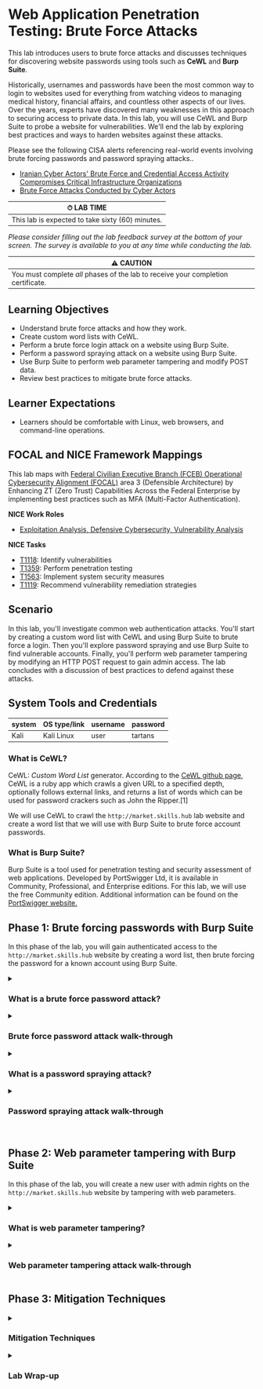 # Web Application Penetration Testing: Brute Force Attacks

This lab introduces users to brute force attacks and discusses techniques for discovering website passwords using tools such as **CeWL** and **Burp Suite**. 

Historically, usernames and passwords have been the most common way to login to websites used for everything from watching videos to managing medical history, financial affairs, and countless other aspects of our lives. Over the years, experts have discovered many weaknesses in this approach to securing access to private data. In this lab, you will use CeWL and Burp Suite to probe a website for vulnerabilities. We'll end the lab by exploring best practices and ways to harden websites against these attacks.

Please see the following CISA alerts referencing real-world events involving brute forcing passwords and password spraying attacks..

- <a href="https://www.cisa.gov/news-events/cybersecurity-advisories/aa24-290a" target="_blank">Iranian Cyber Actors' Brute Force and Credential Access Activity Compromises Critical Infrastructure Organizations</a>
- <a href="https://www.cisa.gov/news-events/alerts/2018/03/27/brute-force-attacks-conducted-cyber-actors" target="_blank">Brute Force Attacks Conducted by Cyber Actors</a>

| &#9201; LAB TIME                           |
| ------------------------------------------ |
| This lab is expected to take sixty (60) minutes. |

*Please consider filling out the lab feedback survey at the bottom of your screen. The survey is available to you at any time while conducting the lab.*

| &#9888; CAUTION                                              |
| ------------------------------------------------------------ |
| You must complete *all* phases of the lab to receive your completion certificate. |

## Learning Objectives

 - Understand brute force attacks and how they work.
 - Create custom word lists with CeWL.
 - Perform a brute force login attack on a website using Burp Suite.
 - Perform a password spraying attack on a website using Burp Suite.
 - Use Burp Suite to perform web parameter tampering and modify POST data.
 - Review best practices to mitigate brute force attacks.

## Learner Expectations

 - Learners should be comfortable with Linux, web browsers, and command-line operations.

## FOCAL and NICE Framework Mappings

This lab maps with <a href="https://www.cisa.gov/resources-tools/resources/federal-civilian-executive-branch-fceb-operational-cybersecurity-alignment-focal-plan" target="_blank">Federal Civilian Executive Branch (FCEB) Operational Cybersecurity Alignment (FOCAL)</a> area 3 (Defensible Architecture) by Enhancing ZT (Zero Trust) Capabilities Across the Federal Enterprise by implementing best practices such as MFA (Multi-Factor Authentication).

**NICE Work Roles**

- <a href="https://niccs.cisa.gov/workforce-development/nice-framework" target="_blank">Exploitation Analysis, Defensive Cybersecurity, Vulnerability Analysis</a>

**NICE Tasks**

- <a href="https://niccs.cisa.gov/workforce-development/nice-framework" target="_blank">T1118</a>: Identify vulnerabilities
- <a href="https://niccs.cisa.gov/workforce-development/nice-framework" target="_blank">T1359</a>: Perform penetration testing
- <a href="https://niccs.cisa.gov/workforce-development/nice-framework" target="_blank">T1563</a>: Implement system security measures
- <a href="https://niccs.cisa.gov/workforce-development/nice-framework" target="_blank">T1119</a>: Recommend vulnerability remediation strategies

<!-- cut -->

## Scenario

In this lab, you'll investigate common web authentication attacks. You'll start by creating a custom word list with CeWL and using Burp Suite to brute force a login. Then you'll explore password spraying and use Burp Suite to find vulnerable accounts. Finally, you'll perform web parameter tampering by modifying an HTTP POST request to gain admin access. The lab concludes with a discussion of best practices to defend against these attacks.

## System Tools and Credentials

| system | OS type/link |  username | password |
|--------|---------|-----------|----------|
| Kali | Kali Linux | user | tartans |

### What is CeWL? 

CeWL: *Custom Word List* generator. According to the <a href="https://github.com/digininja/CeWL" target="_blank">CeWL github page</a>, CeWL is a ruby app which crawls a given URL to a specified depth, optionally follows external links, and returns a list of words which can be used for password crackers such as John the Ripper.[1]

We will use CeWL to crawl the `http://market.skills.hub` lab website and create a word list that we will use with Burp Suite to brute force account passwords.

### What is Burp Suite? 

Burp Suite is a tool used for penetration testing and security assessment of web applications. Developed by PortSwigger Ltd, it is available in Community, Professional, and Enterprise editions. For this lab, we will use the free Community edition. Additional information can be found on the <a href="https://portswigger.net/burp" target="_blank">PortSwigger website.</a>

## Phase 1: Brute forcing passwords with Burp Suite

In this phase of the lab, you will gain authenticated access to the `http://market.skills.hub` website by creating a word list, then brute forcing the password for a known account using Burp Suite.

<details>
<summary>
<h3>What is a brute force password attack?</h3>
</summary>
<p>

A brute force attack tries many passwords until it finds the right one. This can include guessing numbers by starting at 0 and increasing one at a time or trying different combinations of letters and symbols. A *dictionary* attack is a type of brute force that uses a list of common passwords: things like names, pets, or favorite teams. Brute force attacks take time and resources, especially against strong passwords. The Kali machine in this lab has wordlists stored at <code>/usr/share/wordlists/</code>. For this lab, you'll use the custom wordlist you will create with CeWL.

Next, you'll use CeWL and Burp Suite to try and crack the password for `bcampbell@skills.hub`.

</p>
</details>

<details>
<summary>
<h3>Brute force password attack walk-through</h3>
</summary>
<p>

Start by creating a custom word list to use for the brute force password attack.

1. (**Kali**) Open the `Kali` console and login with the credentials: `user` | `tartans`.

2. (**Kali, Firefox**) Open Firefox and navigate to `http://market.skills.hub`. This lab **does not** use HTTPS. The web server has no SSL/TLS certificate, so all data between your browser and the server is sent in plain text. This setup is intentional.

![1.png](./img/1.png)

3. (**Kali, Terminal**) Open a terminal window and run `cewl -h` to view all of the options. You will see the list of available options and arguments that can be used when crawling the website. Start by searching the site for email addresses and writing them to a file named `emails.txt`. In the terminal window, enter the following command:

```text
cewl -e --email_file /home/user/emails.txt http://market.skills.hub
```
![2.png](./img/2.png)

4. (**Kali, Terminal**) Enter the following command to view the contents of the `emails.txt` file:

```text
cat /home/user/emails.txt
```

![3.png](./img/3.png)

We are not using the `emails.txt` file in the first part of the lab. However, we were already using CeWL to scrape the website for useful information so this was a good time to gather email addresses to use in the password spraying attack later in the lab.

5. (**Kali, Terminal**) The next step is to use CeWL to save the words we scraped from the website to use as a potential password list. We use the `-m 8` option to limit the words added to the list to those that are *at least* eight characters in length. In the terminal, enter the following command:

```text
cewl -m 8 -w /home/user/wordlist.txt http://market.skills.hub
```

![4.png](./img/4.png)

6. (**Kali, Terminal**) View the contents of  `wordlist.txt` file with this command:

```text
cat -n /home/user/wordlist.txt
```

![5.png](./img/5.png)

Now that we have a custom password list, let's use it with Burp Suite to access the website. Remember: CeWL only scrapes visible content from `http://market.skills.hub`; it doesn't crack passwords or access the site's database. Using CeWL demonstrates another way to gather custom words and terminology to enhance existing word lists.

7. (**Kali, Burp Suite**) Open **Burp Suite**.

![6.png](./img/6.png)

- If you see a message like the one below, click **OK**. You can ignore this warning.

![7.png](./img/7.png)

- Accept the Terms and Conditions.

![8.png](./img/8.png)

8. (**Kali, Burp Suite**) On the Welcome screen, select **Temporary project in memory** then click **Next**.

![9.png](./img/9.png)

9. (**Kali, Burp Suite**) Select **Use Burp defaults** then click **Start Burp**.

![10.png](./img/10.png)

- If you see a message like the one below, click **OK**. You can ignore this warning.

![11.png](./img/11.png)

10. (**Kali, Burp Suite**) Select the **Proxy** tab.

![12.png](./img/12.png)

11. Before you can intercept web traffic, you need a web browser configured to use Burp Suite as a proxy.

| &#129513; KEY POINT |
|---| 
| Burp Suite comes with its own browser, which is ready to use for a variety of manual and automated testing purposes. In this lab, we're using Firefox instead so you can learn how to set up a browser to work with Burp by changing the proxy settings. This helps you understand how Burp sees and changes web traffic. Later, you can use the built-in browser if you want something that's already set up and easier to use. |

### Configuring Firefox to work with Burp Suite

- (**Kali, Firefox**) In the upper right corner, click the **hamburger menu** (it's next to the puzzle piece).

![16.png](./img/16.png)

 - Select **Settings**.
 - In the **Find in Settings** field, type `proxy`.
 - Click the **Settings** button.

![17.png](./img/17.png)

 - In the **Connection Settings** box, select **Manual proxy configuration**.
 - Enter `127.0.0.1` in the **HTTP Proxy** field and `8080` in the **Port** field.
 - Click **OK**.

![18.png](./img/18.png)

- Close the **Settings** tab.

12. (**Kali, Firefox**) In Firefox, navigate to `http://market.skills.hub`.

13. (**Kali, Burp Suite**) In Burp Suite, open the **Proxy** tab.

14. (**Kali, Burp Suite**) Select the **Intercept** sub tab.

![19.png](./img/19.png)

15. (**Kali, Burp Suite**) If the **Intercept** button shows **Intercept is off**, click it. It should show as: **Intercept is on**.

![20.png](./img/20.png)

16. (**Kali, Firefox**) In Firefox click the **Login** link on the Market website. Before being redirected to the Login page, you are instead taken to Burp Suite.

![21.png](./img/21.png)

Here you see the `GET` request made by the browser as you navigated to the Login page. The request was captured by Burp Suite, but hasn't been delivered to the web server hosting the Market website.

17. (**Kali, Burp Suite**) Click **Forward** and return to Firefox. You're looking at the Login page.

![22.png](./img/22.png)

The last few steps demonstrated how Burp Suite is behaving as a proxy between the client web browser and the Market website. All traffic traveling between them is captured and made visible to the user in Burp Suite.

18. (**Kali, Firefox**) Next, we capture the traffic generated during a login attempt. We will attempt to login with the `bcampbell@skills.hub` account. In the browser, navigate to the login page and try logging in with: username `bcampbell@skills.hub` and password `test`. Click the **Login** button.

![23.png](./img/23.png)

19. (**Kali, Burp Suite**) In Burp Suite, find the `HTTP POST` that was captured during your login attempt.

![24.png](./img/24.png)

20. (**Kali, Burp Suite**) Click the **Forward** button to send the login attempt to the server. The browser says INVALID PASSWORD.

![25.png](./img/25.png)

21. (**Kali, Burp Suite**) In Burp Suite, under the **Proxy** tab, click **HTTP history**. Here you see your previous `HTTP GET` and `POST` requests. 

![26.png](./img/26.png)

22. (**Kali, Burp Suite**) Right-click the `POST` request and select **Send to Intruder**, then select the **Intruder** tab.

![27.png](./img/27.png)

![28.png](./img/28.png)

23. (**Kali, Burp Suite**) Look at line 16 in the **Payload positions**. The line should look like this:

```text
email=bcampbell%40skills.hub&password=test&login=
```

Select and highlight the `test` value for the `password` form data, then click **Add** (right side of the screen). This will wrap the password value with delimiters that Burp Suite will use to replace the values when brute forcing the password. Line 16 should now look like this:

```text
email=bcampbell%40skills.hub&password=§test§&login=
```

![29.png](./img/29.png)

24. (**Kali, Burp Suite**) The Positions tab is currently selected. Swap to the **Payloads** tab, then click **Load**. Select the `wordlist.txt` file you generated with CeWL from the `/home/user/` directory, then click **Open**.

![30.png](./img/30.png)

![31.png](./img/31.png)

25. (**Kali, Burp Suite**) Click the **Start Attack** button (top-right corner).

![32.png](./img/32.png)

26. (**Kali, Burp Suite**) If you are greeted with this dialog box, click **OK** to continue.

![33.png](./img/33.png)

You can now watch the progress of the brute force attack. The bottom of the screen shows the number of attempts out of the total number of words from the `wordlist.txt` file. Remember, the Community Edition of Burp Suite is time throttled so a short word list can take a significant amount of time to complete a brute force attack.

![34.png](./img/34.png)

As you observe the results of the login attempts, note the various values for fields like **Status code** and **Length**. Scrolling through the results you see mostly 200 values for the Status Codes and roughly 1505 for the Length. However, where you see Status Code 302, which indicates a temporary redirect, and a length of 395. This could indicate that a user was logged in and redirected to a different page on the website.

![35.png](./img/35.png)

27. (**Kali, Burp Suite, Firefox**) Note the value for the Payload field of this attempt. The value is `operating`. In the web browser, enter: **Email:** `bcampbell@skills.hub` and **Password:** `operating`. Click **Login**.

![36.png](./img/36.png)

28. (**Kali, Burp Suite**) In Burp Suite, look at the **Intercept** sub tab under the **Proxy** tab. Click **Forward** twice then return to your web browser. You should be logged into the Market website and the token for completing the first part of the lab is displayed.

![37.png](./img/37.png)

(**Kali, Firefox**) Success! You can see the token you've been rewarded with for discovering the password for the `bcampbell` account. Your token will be different from the one below because tokens are randomly generated for each lab.

```text
BCAMPBELL PASSWORD CRACKED TOKEN = B7D1BDD4
```

29. (**Kali, Burp Suite, Firefox**) Logout of the website and remember to click **Forward** in the **Intercept** tab to return to the `http://market.skills.hub` home page. You may close and discard the additional **Intruder** window that displays the results of the payload attack results.

**Knowledge Check Question 1**: *Which command line option is used with CeWL to scrape email addresses from a website?*

**Knowledge Check Question 2**: *What is the name of the feature in Burp Suite that is used to capture a web browser's interaction with a server?*

**Knowledge Check Question 3**: *What is the name of the feature in Burp Suite that we used to send the same HTTP request multiple times with different payloads (In this case, the payload is the admin's password)?*

Due to the time constraints required to run an exhaustive brute force password attack, this topic will not be covered in this lab. Additional information about using Burp Suite with brute force password attacks can be found <a href="https://portswigger.net/burp/documentation/desktop/testing-workflow/authentication-mechanisms/brute-forcing-passwords" target="_blank">here</a>.

#### Grading Check

**Grading Check 1**: *What is the token that is displayed on the website after logging in as `bcampbell@skills.hub`?*

Copy and submit the token or flag strings in the corresponding question submission field to receive credit.

In the next section, we will discuss password spraying attacks.

</p>
</details>

<details>
<summary>
<h3>What is a password spraying attack?</h3>
</summary>
<p>

This <a href="https://www.cisa.gov/news-events/alerts/2018/03/27/brute-force-attacks-conducted-cyber-actors" target="_blank">CISA alert</a> offers the following explanation: 

"In a traditional brute-force attack, a malicious actor attempts to gain unauthorized access to a single account by guessing the password. This can quickly result in a targeted account getting locked-out, as commonly used account-lockout policies allow three to five bad attempts during a set period of time. During a password-spray attack (also known as the “low-and-slow” method), the malicious actor attempts a single password against many accounts before moving on to attempt a second password, and so on. This technique allows the actor to remain undetected by avoiding rapid or frequent account lockouts.

Password spray campaigns typically target single sign-on (SSO) and cloud-based applications utilizing federated authentication protocols. An actor may target this specific protocol because federated authentication can help mask malicious traffic. Additionally, by targeting SSO applications, malicious actors hope to maximize access to intellectual property during a successful compromise." `[2]`

In the next section, you will use Burp Suite to perform a password spraying attack.

</p>
</details>

<details>
<summary>
<h3>Password spraying attack walk-through</h3>
</summary>
<p>

*Note: Steps 1-5 rehash the process taken in the previous section of the lab. If you still have Burp open at the Proxy** tab, Intercept is turned on, and have the `http://market.skills.hub` home page open, you can skip to step 6*

1. (**Kali**) Open the `Kali` console and login with these credentials: `user` | `tartans`.

2. (**Kali, Firefox**) Open Firefox and navigate to: `http://market.skills.hub`.

3. (**Kali, Burp Suite**) Open **Burp Suite**. See the procedures above if you have questions about configuring your web browser for use with Burp Suite as a proxy.

4. (**Kali, Burp Suite**) Select the **Proxy** tab, then select the **Intercept** sub tab.

![38.png](./img/38.png)

5. (**Kali, Burp Suite**) If the **Intercept** button shows **Intercept is off**, click it. It should show as **Intercept is on**.

![20.png](./img/20.png)

6. (**Kali, Firefox**) In your browser, click the **Login** link on the Market website. Before being redirected to the login page, you are taken to Burp Suite.

![39.png](./img/39.png)

7. (**Kali, Burp Suite**) Notice the `GET` request made by the browser as you navigated to the login page. The request was captured by Burp Suite, but hasn't been delivered to the web server hosting the Market website.

8. (**Kali, Burp Suite**) Click the **Forward** button in Burp Suite then return to Firefox. You are looking at the login page.

![22.png](./img/22.png)

The last few steps demonstrated how Burp Suite is behaving as a proxy between the client web browser and the Market website. All traffic traveling between them is captured and made visible to the user in Burp Suite.

9. (**Kali, Firefox**) Next, you'll capture the traffic generated during a login attempt. We will try to login with the `bcampbell@skills.hub` account. In the browser, navigate to the login page and try logging in with username: `bcampbell@skills.hub` and password: `test`. Click the **Login** button.

10. (**Kali, Burp Suite**) In Burp Suite, find the `HTTP POST` that was captured during your login attempt.

![40.png](./img/40.png)

11. (**Kali, Burp Suite**) Right-click anywhere in the text of the `POST` body and select **Send to Intruder**.

![41.png](./img/41.png)

12. (**Kali, Burp Suite**) Click the **Intruder** tab.

![42.png](./img/42.png)

13. (**Kali, Burp Suite**) On line 16 of the `POST` body, hightlight the value of email address and click **Add** to wrap the value in delimeters. For the purposes of this lab, we will use the password `delicious`. Change the value of the `password` field on line 16 from `test` to `delicious`.

![43.png](./img/43.png)

Line 16 should now look like this:

```text
email=§bcampbell%40skills.hub§&password=delicious&login=
```

14. (**Kali, Burp Suite**) Select the**Payloads** tab.

![44.png](./img/44.png)

15. (**Kali, Burp Suite**) Click **Load** and select the `/home/user/emails.txt` file we generated with CeWL in the first phase of the lab, then click **Open**.

![45.png](./img/45.png)

In this password spraying attack, we modified our procedure from the original brute force password attack to use a single password against a list of known logins.

16. (**Kali, Burp Suite**) Click the **Start Attack** button (right side of the screen).

![46.png](./img/46.png)

17. (**Kali, Burp Suite**) Click **OK** on the dialog box that appears to inform you about the Community Edition of Burp Suite.

18. (**Kali, Burp Suite**) Analyze the results of the password spraying attack. Notice three results with a Status code of 302. Take note of the number of results with a 302 Status code because this is the answer to the question if you can confirm your results below.

![47.png](./img/47.png)

19. (**Kali, Burp Suite**) To confirm our results, copy the email from a result with Status code 302, e.g., `bsudo@mushmarket%2ecom`. Replace `%2e` with a period (`.`) so it becomes `bsudo@mushmarket.com`, or the login won't work.

20. (**Kali, Burp Suite**) In Burp Suite, click the **Proxy** tab and make sure to turn off the **Intercept** feature. 

![48.png](./img/48.png)

21. (**Kali, Firefox**) Browse to `http://market.skills.hub` and click the LOGIN link. Enter these credentials: **Email:** `bsudo@mushmarket.com` and **Password:** `delicious`. Click **Login**.

22. (**Kali, Firefox**) Welcome to the Mushroom Market! The login should succeed, confirming that the three results with Status code 302 were valid. This will be the answer for the grading check. It shows that three accounts used the same weak password, demonstrating how effective password spraying can be for finding valid logins.

23. (**Kali, Burp Suite, Firefox**) Logout of the website and remember to click **Forward** in the **Intercept** tab to return to the `http://market.skills.hub` home page. You may close and discard the additional **Intruder** window that displays the results of the payload attack results.

#### Grading Check

**Grading Check 2**: *How many accounts were found to be vulnerable to the password spraying attack when using the password 'delicious'?*

Copy and submit the token or flag strings in the corresponding question submission field to receive credit.

In the next section, we will discuss web parameter tampering.

</p>
</details>

<br />

## Phase 2: Web parameter tampering with Burp Suite

In this phase of the lab, you will create a new user with admin rights on the `http://market.skills.hub` website by tampering with web parameters.

<details>
<summary>
<h3>What is web parameter tampering?</h3>
</summary>
<p>

The OWASP Foundation describes a web parameter tampering attack in this way:  

The Web Parameter Tampering attack is based on the manipulation of parameters exchanged between client and server to modify application data, such as user credentials and permissions, price and quantity of products, etc. Usually, this information is stored in cookies, hidden form fields, or URL Query Strings, and is used to increase application functionality and control.

This attack can be performed by a malicious user who wants to exploit the application for their own benefit, or an attacker who wishes to attack a third person using a Man-in-the-middle attack. In both cases, tools likes Webscarab and Paros proxy are mostly used.

The attack success depends on integrity and logic validation mechanism errors, and its exploitation can result in other consequences including XSS, SQL Injection, file inclusion, and path disclosure attacks.`[3]`

In the next part of this lab, we will perform a web parameter tampering attack using Burp Suite’s Repeater to change a value in the query string and register a new user account with admin permissions.

</p>
</details>

<details>
<summary>
<h3>Web parameter tampering attack walk-through</h3>
</summary>
<p>

We will use Burp Suite Proxy and Intruder to capture the user registration process and change the <code>is_admin</code> parameter in the query string to true. This will create a new user account with administrative permissions on the <code>http://market.skills.hub</code> website.

If needed, follow the steps from the *Configuring Firefox to work with Burp Suite* section above to set up Firefox to route traffic through Burp Suite as a proxy, so you can capture and modify HTTP requests.

1. (**Kali, Burp Suite**) Make sure Burp Suite is running and that **Intercept is on** under the **Proxy** tab.

2. (**Kali, Firefox**) Open Firefox (if not already open) and browse to `http://market.skills.hub`. In Burp Suite, click **Forward** to let the `GET` request pass through.

3. (**Kali, Firefox, Burp Suite**) In Firefox, click the **REGISTER** link at the top of the page. Then click the **Forward** button again in Burp Suite.

![49.png](./img/49.png)

![50.png](./img/50.png)

4. (**Kali, Burp Suite**) In Firefox, complete the registration form:

```text
Username: jdoe
Password: password123
Email: jdoe@skills.hub
```

![51.png](./img/51.png)

5. (**Kali, Firefox, Burp Suite**) Click the **Register** button. Then click the **Forward** button in Burp Suite to complete the `HTTP POST` request.

![52.png](./img/52.png)

6. (**Kali, Firefox**) In Firefox, you should see a page confirming that the account registration was successful.

![53.png](./img/53.png)

7. (**Kali, Burp Suite**) In Burp Suite, go to the **HTTP history** tab and find the `POST` request to `/register.php`. You’ll see that the request is posting to `/register.php?is_admin=0`.

![54.png](./img/54.png)

8. It looks like the developers are passing a flag for admin permissions in the query string of the `POST` request. Let’s try tampering with that value to see what happens..

9. (**Kali, Burp Suite**) Right-click the `POST` request used to register the `jdoe` account and select **Send to Repeater**.

![55.png](./img/55.png)

10. (**Kali, Burp Suite**) Click the **Repeater** tab at the top of the Burp Suite screen.

![56.png](./img/56.png)

11. (**Kali, Burp Suite**) We are going to modify lines 1 and 16 of the captured request.

![57.png](./img/57.png)

12. (**Kali, Burp Suite**) Change the `0` in the `is_admin` query string value on line 1 to a `1`. Before the change, line 1 should look like this:

```text
POST /register.php?is_admin=0 HTTP/1.1
```

After the change, line 1 should look like this:

```text
POST /register.php?is_admin=1 HTTP/1.1
```

13. (**Kali, Burp Suite**) We can’t use the same info to create a new account, so we need to change the `username` and `email` fields in the `POST` form data. Before making changes, line 16 should look like this:

```text
username=jdoe&password=password123&email=jdoe%40skills.hub&register=
```

14. (**Kali, Burp Suite**) Change the `username` to `jdoe2` and the `email` to `jdoe2@skills.hub`. Line 16 should now look like this:

```text
username=jdoe2&password=password123&email=jdoe2%40skills.hub&register=
```

![58.png](./img/58.png)

15. (**Kali, Burp Suite**) Click the **Send** button to submit the modified `POST` request to the web server.

![59.png](./img/59.png)

You should see the response appear in Burp Suite to the right of the request you just sent. Line 1 of the response should show a success with an `HTTP` status code of 200.

```text
HTTP/1.1 200 OK
```

![60.png](./img/60.png)

16. Scroll to the bottom of the response. You’ll see HTML text confirming that the account registration was successful.

```text
<div class='alert alert-success'>Registration successful!</div>
```

![61.png](./img/61.png)

17. (**Kali, Firefox**) Go back to Firefox and click the **LOGIN** link.

18. (**Kali, Burp Suite**) Return to Burp Suite and click the **Proxy** tab at the top of the page. Then click the **Intercept** sub-tab. Click the **Intercept is on** button to turn off traffic interception.

![62.png](./img/62.png)

19. (**Kali, Firefox**) Go back to Firefox and then go to the **LOGIN** page (remember to forward as necessary on the **Proxy**->**Intruder** tab).

20. (**Kali, Firefox**) Enter the credentials used to create the `jdoe2` account:

```text
Email: jdoe2@skill.hub
Password: password123
```

21. (**Kali, Firefox**) Click the **Login** button (again forward the requests as needed in the **Proxy**->**Intruder** popup).

22. (**Kali, Firefox**) 🎉 Success! After logging in, you’ll see a message confirming your new administrator account. By changing the query string value to 1 when creating the account, you successfully elevated your privileges to administrator level.

![63.png](./img/63.png)

**Knowledge Check Question 4**: *Which Burp Suite feature can we use to send the modified user registration POST when performing the web parameter tampering attack?*

#### Grading Check

**Grading Check 3**: *What is the token that is displayed on the website after registering an administrator account and logging in with that new account?*

Copy and submit the token or flag strings in the corresponding question submission field to receive credit.

</p>
</details>

## Phase 3: Mitigation Techniques

<details>
<summary>
<h3>Mitigation Techniques</h3>
</summary>
<p>

This lab covered several ways to bypass traditional username/password authentication. In Phase 3 of the lab, however, you will learn about seven proven ways to help prevent brute force, password spraying, and parameter tampering attacks. They are:

1. [Strong Passwords](#strong-passwords)
2. [Multifactor Authentication](#multifactor-authentication)
3. [Rate Limiting](rate-limiting)
4. [Password Lockout Policies](password-lockout-policies)
5. [CAPTCHAS](captchas)
6. [Account Monitoring](#account-monitoring)
7. [Check for Compromised Credentials](#check-for-compromised-credentials)

#### Strong Passwords

<a href="https://www.cisa.gov/secure-our-world/use-strong-passwords" target="_blank">CISA provides three simple tips</a> you can use to generate strong passwords `[4]`.

##### Tip #1: Make them long
At least 16 characters--longer is stronger!

##### Tip #2: Make them random

Two ways to do this are:

Use a random string of mixed-case letters, numbers and symbols. For example:

- `cXmnZK65rf*&DaaD`
- `Yuc8$RikA34%ZoPPao98t`

Another option is to create a memorable phrase of 4 - 7 unrelated words. This is called a "passphrase." For example:

- Good: `HorsePurpleHatRun`
- Great: `HorsePurpleHatRunBay`
- Amazing: `Horse Purple Hat Run Bay Lifting`

*You can use spaces before or between words if you prefer!*

##### Tip #3: Make them unique 

Use a different strong password for each account.

For example:

- Bank: `k8dfh8c@Pfv0gB2`
- Email account: `legal tiny facility freehand probable enamel`
- Social media account: `e246gs%mFs#3tv6`

You can find additional guidance for creating strong passwords here: <a href="https://www.cisa.gov/resources-tools/training/formulate-strong-passwords-and-pin-codes" target="_blank">Formulate Strong Passwords and PIN Codes</a>.

This poster from Hive Systems shows how long it would take to brute force passwords of various lengths and complexities.

![hive-brute-force-password.jpg](./img/hive-brute-force-password.jpg)

#### Multifactor Authentication

Multifactor authentication (MFA or 2FA) is a method where users must provide two or more forms of verification. For example, instead of just entering a username and password, a user might receive a PIN via text or email to enter during login.

On their [MFA page](https://www.cisa.gov/MFA), CISA describes MFA like this:

MFA is a layered approach to securing your online accounts and the data they contain. When you enable MFA in your online services (like email), you must provide a combination of two or more authenticators to verify your identity before the service grants you access. Using MFA protects your account more than just using a username and password.

Users who enable MFA are significantly less likely to get hacked. Why? Because even if a malicious cyber actor compromises one factor (like your password), they will be unable to meet the second authentication requirement, which ultimately stops them from gaining access to your accounts.

Online services want to make sure you are who you say you are, and--more importantly--they want to prevent unauthorized individuals from accessing your account and data. So, they are taking a step to double check. Instead of asking you just for something you know (e.g., a password)--which can be reused, more easily cracked, or stolen--they can verify it's you by asking for another piece of information:

They'll ask for: 

- **Something you know**, like a PIN number or a password.
- **Something you have**, like an authentication application or a confirmation text on your phone.
- **Something you are**, like a fingerprint or face scan. `[5]`

Learn more about [MFA on the CISA web site](https://www.cisa.gov/MFA).

#### Rate Limiting

Rate limiting helps slow down brute force attacks by controlling how often login attempts can be made. It is usually implemented on the server side or a network device that handles the requests. Some examples of rate limiting include:

- Introducing a small constant or random amount of time before another login attempt is allowed.
- Dropping requests from IP addresses that send too many requests.

#### Password Lockout Policies

Password lockout policies are designed to prevent brute force attacks by locking an account after a set number of wrong password attempts. After that, even the correct password won’t work. While this can stop attackers, it might also prevent legitimate users from logging in. However, malicious users could also use this method to lock many accounts on purpose, creating a denial of service (DoS) attack. This is where CAPTCHAs may help by blocking automated login attempts.

#### CAPTCHAS

According to `www.captcha.net`, a CAPTCHA is:

...a program that protects websites against bots by generating and grading tests that humans can pass but current computer programs cannot. For example, humans can read distorted text as the one shown below, but current computer programs can't:

![recaptcha-example.gif](./img/recaptcha-example.gif)

The term CAPTCHA (for Completely Automated Public Turing Test To Tell Computers and Humans Apart) was coined in 2000 by Luis von Ahn, Manuel Blum, Nicholas Hopper and John Langford of Carnegie Mellon University. `[13]`

#### Account Monitoring

System administrators should have policies to regularly identify and manage inactive accounts. Unused accounts should be locked, deactivated, or removed to reduce security risks. These policies can be implemented using automated tools that scan for unused accounts or by regularly scheduled manual reviews.

#### Check for Compromised Credentials

**Have I Been Pwned** (`haveibeenpwned.com`) is a website where you check if your email address is part of known data breaches. HIBP indicates whether additional information, such as passwords, were disclosed in those data breaches.

See: <a href="https://haveibeenpwned.com/" target="_blank">have i been pwned?</a>

And finally, additional information about preventing brute force attacks can be found on the <a href="https://owasp.org/www-community/controls/Blocking_Brute_Force_Attacks" target="_blank">OWASP Foundation's website</a>.

**Knowledge Check Question 5**: *What is the acronym for the security method that requires users to verify their identity using multiple authentication factors?*

**Knowledge Check Question 6**: *True or false, the following three pieces of information are common identifiers in multifactor authentication: Something you know, Something you don't have, Something you are.*

</p>
</details>

<details>
<summary>
<h3>Lab Wrap-up</h3>
</summary>
<p>

### Conclusion

This lab provided hands-on experience with common web authentication attacks and their defenses. You practiced brute forcing and password spraying using Burp Suite, and performed web parameter tampering to escalate privileges. These exercises reinforced how attackers exploit weak authentication and how proper mitigation techniques can reduce risk. 

During this lab, you:

- Learned about brute forcing passwords, password spraying, and web parameter tampering.
- Used Burp Suite to exploit the website using those attack methods.
- Learned about mitigation techniques you can use to protect websites from those attack methods.

Skills exercised:

- S0248: Skill in performing target system analysis
- S0440: Skill in identifying target vulnerabilities
- S0504: Skill in identifying vulnerabilities
- S0667: Skill in assessing security controls
- S0544: Skill in recognizing vulnerabilities

### Answer Key

**Knowledge Check Question 1**: Which command line option is used with CeWL to scrape email addresses from a website?

 - *-e* or *--email*

**Knowledge Check Question 2**: What is the name of the feature in Burp Suite that is used to capture a web browser's interaction with a server?

 - *Proxy*

**Knowledge Check Question 3**: What is the name of the feature in Burp Suite that we used to send the same HTTP request multiple times with different payloads (In this case, the payload is the admin's password)?
 - *Intruder*

**Knowledge Check Question 3**: What payload type must be selected in Burp Suite Intruder to perform a true brute force attack?

 - *Brute forcer*

**Knowledge Check Question 4**: Which Burp Suite feature can we use to send the modified user registration POST when performing the web parameter tampering attack?
 - *Repeater*

**Knowledge Check Question 5**: What is the acronym for the security method that requires users to verify their identity using multiple authentication factors?

 - *MFA*

**Knowledge Check Question 6**: True or false, the following three pieces of information are common identifiers in multifactor authentication: Something you know, Something you don't have, Something you are.
 - *False*

### References

- [1] <a href="https://github.com/digininja/CeWL" target="_blank">CeWL</a>

- [2] <a href="https://www.cisa.gov/news-events/alerts/2018/03/27/brute-force-attacks-conducted-cyber-actors" target="_blank">CISA Alert: Brute Force Attacks Conducted by Cyber Actors</a>

- [3] <a href="https://owasp.org/www-community/attacks/Web_Parameter_Tampering" target="_blank">OWASP: Web Parameter Tampering</a>

- [4] <a href="https://www.cisa.gov/secure-our-world/use-strong-passwords" target="_blank">An Easy Way to Protect Your Accounts</a>

- [5] <a href="https://www.cisa.gov/MFA" target="_blank">MFA on the CISA website</a>

- [6] <a href="https://www.cisa.gov/news-events/cybersecurity-advisories/aa24-290a" target="_blank">CISA Advisory: Iranian Cyber Actors’ Brute Force and Credential Access Activity Compromises Critical Infrastructure Organizations</a>

- [7] <a href="https://www.cisa.gov/news-events/alerts/2018/03/27/brute-force-attacks-conducted-cyber-actors" target="_blank">CISA Alert: Brute Force Attacks Conducted by Cyber Actors</a>

- [8] <a href="https://portswigger.net/burp" target="_blank">Burp Suite from PortSwigger</a>

- [9] <a href="https://www.cisa.gov/news-events/alerts/2024/10/16/cisa-fbi-nsa-and-international-partners-release-advisory-iranian-cyber-actors-targeting-critical" target="_blank">CISA Alert: CISA, FBI, NSA, and International Partners Release Advisory on Iranian Cyber Actors Targeting Critical Infrastructure Organizations Using Brute Force</a>

- [10] <a href="https://www.cisa.gov/news-events/alerts/2019/08/08/acsc-releases-advisory-password-spraying-attacks" target="_blank">ACSC Releases Advisory on Password Spraying Attacks</a>

- [11] <a href="https://portswigger.net/burp/documentation/desktop/testing-workflow/authentication-mechanisms/brute-forcing-passwords" target="_blank">Brute-forcing passwords with Burp Suite</a>

- [12] <a href="https://www.cisa.gov/MFA" target="_blank">CISA MFA</a>

- [13] <a href="http://www.captcha.net/" target="_blank">CAPTCHA website</a>

- [14] <a href="https://www.cisa.gov/resources-tools/resources/federal-civilian-executive-branch-fceb-operational-cybersecurity-alignment-focal-plan" target="_blank">Federal Civilian Executive Branch (FCEB) Operational Cybersecurity Alignment (FOCAL)</a>

- [15] <a href="https://niccs.cisa.gov/workforce-development/nice-framework" target="_blank">NICE Framework</a>

- [16] <a href="https://www.hivesystems.com/blog/are-your-passwords-in-the-green" target="_blank">Are Your Passwords in the Green?</a>

- [17] <a href="https://haveibeenpwned.com/" target="_blank">have i been pwned?</a>

</p>
</details>
